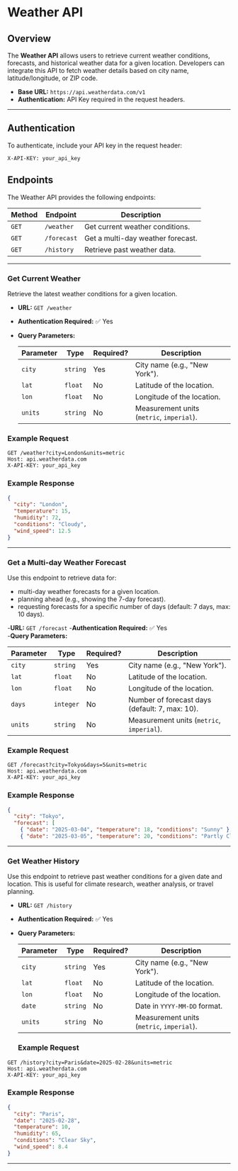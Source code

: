 # Weather API

## Overview
The **Weather API** allows users to retrieve current weather conditions, forecasts, and historical weather data for a given location. Developers can integrate this API to fetch weather details based on city name, latitude/longitude, or ZIP code.

- **Base URL:** `https://api.weatherdata.com/v1`
- **Authentication:** API Key required in the request headers. 

---

## Authentication  
To authenticate, include your API key in the request header:

```http
X-API-KEY: your_api_key
```

## Endpoints
The Weather API provides the following endpoints:

| Method | Endpoint         | Description |
|--------|----------------|-------------|
| `GET`  | `/weather`      | Get current weather conditions. |
| `GET`  | `/forecast`     | Get a multi-day weather forecast. |
| `GET`  | `/history`      | Retrieve past weather data. |

---

### Get Current Weather

Retrieve the latest weather conditions for a given location.

- **URL:** `GET /weather`
- **Authentication Required:** ✅ Yes  
- **Query Parameters:**

  | Parameter   | Type    | Required? | Description |
  |------------|--------|------------|-------------|
  | `city`     | `string` | Yes | City name (e.g., "New York"). |
  | `lat`      | `float`  | No | Latitude of the location. |
  | `lon`      | `float`  | No | Longitude of the location. |
  | `units`    | `string` | No | Measurement units (`metric`, `imperial`). |


### **Example Request**
```http
GET /weather?city=London&units=metric
Host: api.weatherdata.com
X-API-KEY: your_api_key
```

### **Example Response**
```json
{
  "city": "London",
  "temperature": 15,
  "humidity": 72,
  "conditions": "Cloudy",
  "wind_speed": 12.5
}
```
---


### Get a Multi-day Weather Forecast

Use this endpoint to retrieve data for:
- multi-day weather forecasts for a given location.
- planning ahead (e.g., showing the 7-day forecast).
- requesting forecasts for a specific number of days (default: 7 days, max: 10 days).


-**URL:** `GET /forecast`
-**Authentication Required:** ✅ Yes  
-**Query Parameters:**

  | Parameter   | Type    | Required? | Description |
  |------------|--------|------------|-------------|
  | `city`     | `string` | Yes | City name (e.g., "New York"). |
  | `lat`      | `float`  | No | Latitude of the location. |
  | `lon`      | `float`  | No | Longitude of the location. |
  | `days`     | `integer`| No | Number of forecast days (default: 7, max: 10).  |
  | `units`    | `string` | No | Measurement units (`metric`, `imperial`). |


  ### **Example Request**
```http
GET /forecast?city=Tokyo&days=5&units=metric
Host: api.weatherdata.com
X-API-KEY: your_api_key
```

### **Example Response**
```json
{
  "city": "Tokyo",
  "forecast": [
    { "date": "2025-03-04", "temperature": 18, "conditions": "Sunny" },
    { "date": "2025-03-05", "temperature": 20, "conditions": "Partly Cloudy" },
```
---

### Get Weather History

Use this endpoint to retrieve past weather conditions for a given date and location. This is useful for climate research, weather analysis, or travel planning.

- **URL:** `GET /history`
- **Authentication Required:** ✅ Yes  
- **Query Parameters:**

  | Parameter   | Type    | Required? | Description |
  |------------|--------|------------|-------------|
  | `city`     | `string` | Yes | City name (e.g., "New York"). |
  | `lat`      | `float`  | No | Latitude of the location. |
  | `lon`      | `float`  | No | Longitude of the location. |
  | `date`     | `string`| No | Date in `YYYY-MM-DD` format.   |
  | `units`    | `string` | No | Measurement units (`metric`, `imperial`). |

  ### **Example Request**
```http
GET /history?city=Paris&date=2025-02-28&units=metric
Host: api.weatherdata.com
X-API-KEY: your_api_key
```

### **Example Response**
```json
{
  "city": "Paris",
  "date": "2025-02-28",
  "temperature": 10,
  "humidity": 65,
  "conditions": "Clear Sky",
  "wind_speed": 8.4
}
```
---




